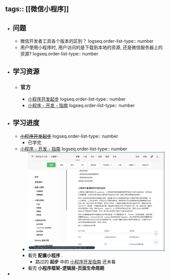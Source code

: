 tags:: [[微信小程序]]
---

- ## 问题
	- 微信开发者工具各个版本的区别？
	  logseq.order-list-type:: number
	- 用户使用小程序时, 用户访问的是下载到本地的资源, 还是微信服务器上的资源?
	  logseq.order-list-type:: number
- ## 学习资源
	- ### 官方
		- [小程序开发起步](https://developers.weixin.qq.com/community/business/course/000264e20a0dd8e69669b609451c0d)
		  logseq.order-list-type:: number
		- [小程序 - 开发 - 指南](https://developers.weixin.qq.com/miniprogram/dev/framework/)
		  logseq.order-list-type:: number
- ## 学习进度
	- ~~[小程序开发起步](https://developers.weixin.qq.com/community/business/course/000264e20a0dd8e69669b609451c0d)~~
	  logseq.order-list-type:: number
		- 已学完
	- [小程序 - 开发 - 指南](https://developers.weixin.qq.com/miniprogram/dev/framework/)
	  logseq.order-list-type:: number
		- ![image.png](../assets/image_1742636351532_0.png)
		- 看完 **配置小程序** .
			- 路过的 **起步** 中的 [小程序开发指南](https://developers.weixin.qq.com/ebook?action=get_post_info&docid=0008aeea9a8978ab0086a685851c0a) 还未看
		- 看完 **小程序框架-逻辑层-页面生命周期**
-